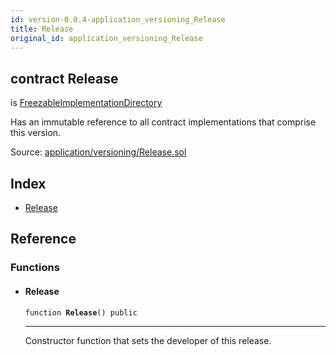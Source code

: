 ```yaml
---
id: version-0.0.4-application_versioning_Release
title: Release
original_id: application_versioning_Release
---
```


<div class="contract-doc"><div class="contract"><h2 class="contract-header"><span class="contract-kind">contract</span> Release</h2><p class="base-contracts"><span>is</span> <a href="application_versioning_FreezableImplementationDirectory.html">FreezableImplementationDirectory</a></p><p class="description">Has an immutable reference to all contract implementations that comprise this version.</p><div class="source">Source: <a href="git+https://github.com/zeppelinos/zos-lib/blob/v0.1.12/contracts/application/versioning/Release.sol" target="_blank">application/versioning/Release.sol</a></div></div><div class="index"><h2>Index</h2><ul><li><a href="application_versioning_Release.html#Release">Release</a></li></ul></div><div class="reference"><h2>Reference</h2><div class="functions"><h3>Functions</h3><ul><li><div class="item function"><span id="Release" class="anchor-marker"></span><h4 class="name">Release</h4><div class="body"><code class="signature">function <strong>Release</strong><span>() </span><span>public </span></code><hr/><div class="description"><p>Constructor function that sets the developer of this release.</p></div></div></div></li></ul></div></div></div>
